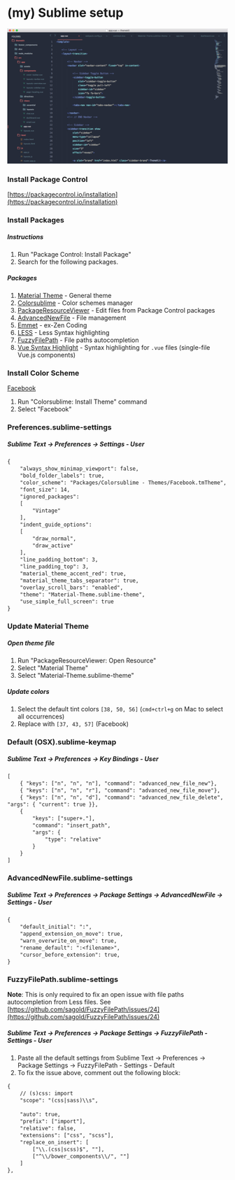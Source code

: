 # (my) Sublime setup

![Sublime Text Preview](sublime-text-preview.png)

### Install Package Control

[https://packagecontrol.io/installation](https://packagecontrol.io/installation)

### Install Packages

##### Instructions

1. Run "Package Control: Install Package"
2. Search for the following packages.

##### Packages

1. [Material Theme](https://github.com/equinusocio/material-theme) - General theme
2. [Colorsublime](https://github.com/Colorsublime/Colorsublime-Plugin) - Color schemes manager
3. [PackageResourceViewer](https://github.com/skuroda/PackageResourceViewer) - Edit files from Package Control packages
4. [AdvancedNewFile](https://github.com/skuroda/Sublime-AdvancedNewFile) - File management
5. [Emmet](https://github.com/sergeche/emmet-sublime) - ex-Zen Coding
6. [LESS](https://github.com/danro/Less-sublime) - Less Syntax highlighting
7. [FuzzyFilePath](https://github.com/sagold/FuzzyFilePath) - File paths autocompletion
8. [Vue Syntax Highlight](https://github.com/vuejs/vue-syntax-highlight) - Syntax highlighting for `.vue` files (single-file Vue.js components)

### Install Color Scheme

[Facebook](http://colorsublime.com/theme/Facebook)

1. Run "Colorsublime: Install Theme" command
2. Select "Facebook"

### Preferences.sublime-settings

##### Sublime Text -> Preferences -> Settings - User

```
{
	"always_show_minimap_viewport": false,
	"bold_folder_labels": true,
	"color_scheme": "Packages/Colorsublime - Themes/Facebook.tmTheme",
	"font_size": 14,
	"ignored_packages":
	[
		"Vintage"
	],
	"indent_guide_options":
	[
		"draw_normal",
		"draw_active"
	],
	"line_padding_bottom": 3,
	"line_padding_top": 3,
	"material_theme_accent_red": true,
	"material_theme_tabs_separator": true,
	"overlay_scroll_bars": "enabled",
	"theme": "Material-Theme.sublime-theme",
	"use_simple_full_screen": true
}
```

### Update Material Theme

##### Open theme file

1. Run "PackageResourceViewer: Open Resource"
2. Select "Material Theme"
3. Select "Material-Theme.sublime-theme"

##### Update colors

1. Select the default tint colors `[38, 50, 56]` (`cmd+ctrl+g` on Mac to select all occurrences)
3. Replace with `[37, 43, 57]` (Facebook)

### Default (OSX).sublime-keymap

##### Sublime Text -> Preferences -> Key Bindings - User

```
[
	{ "keys": ["n", "n", "n"], "command": "advanced_new_file_new"},
	{ "keys": ["n", "n", "r"], "command": "advanced_new_file_move"},
	{ "keys": ["n", "n", "d"], "command": "advanced_new_file_delete", "args": { "current": true }},
	{
        "keys": ["super+."],
        "command": "insert_path",
        "args": {
            "type": "relative"
        }
    }
]
```
	
### AdvancedNewFile.sublime-settings

##### Sublime Text -> Preferences -> Package Settings -> AdvancedNewFile -> Settings - User

```
{
	"default_initial": ":",
	"append_extension_on_move": true,
	"warn_overwrite_on_move": true,
	"rename_default": ":<filename>",
	"cursor_before_extension": true,
}
```

### FuzzyFilePath.sublime-settings

**Note**: This is only required to fix an open issue with file paths autocompletion from Less files. See [https://github.com/sagold/FuzzyFilePath/issues/24](https://github.com/sagold/FuzzyFilePath/issues/24)

##### Sublime Text -> Preferences -> Package Settings -> FuzzyFilePath - Settings - User

1. Paste all the default settings from Sublime Text -> Preferences -> Package Settings -> FuzzyFilePath - Settings - Default
2. To fix the issue above, comment out the following block:

```
{
    // (s)css: import
    "scope": "(css|sass)\\s",
	
    "auto": true,
    "prefix": ["import"],
    "relative": false,
    "extensions": ["css", "scss"],
    "replace_on_insert": [
        ["\\.(css|scss)$", ""],
        ["^\\/bower_components\\/", ""]
    ]
},
```